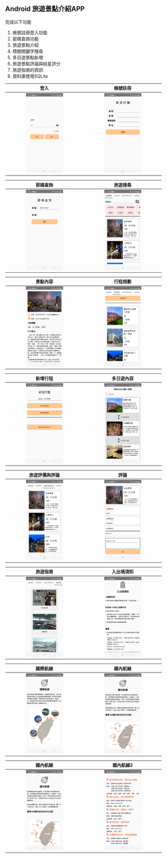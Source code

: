 Android 旅遊景點介紹APP
-------------
完成以下功能
1. 帳號註冊登入功能
2. 密碼查詢功能
3. 旅遊景點介紹
4. 標題關鍵字搜尋
5. 多日遊景點新增
6. 旅遊景點評論與給星評分
7. 旅遊指南的資訊
8. 資料庫使用SQLite

| 登入 | 帳號註冊 |
| :----: | :----: |
| <img src="images/登入.jpg" width="50%"> | <img src="images/帳號註冊.jpg" width="50%">|

| 密碼查詢 | 旅遊搜尋 |
| :----: | :----: |
| <img src="images/密碼查詢.jpg" width="50%"> | <img src="images/旅遊搜尋.jpg" width="50%">|

| 景點內容 | 行程規劃 |
| :----: | :----: |
| <img src="images/景點內容.jpg" width="50%"> | <img src="images/行程規劃.jpg" width="50%">|

| 新增行程 | 多日遊內容 |
| :----: | :----: |
| <img src="images/新增行程.jpg" width="50%"> | <img src="images/多日遊內容.jpg" width="50%">|

| 旅遊評價與評論 | 評論 |
| :----: | :----: |
| <img src="images/旅遊評價與評論.jpg" width="50%"> | <img src="images/評論.jpg" width="50%">|

| 旅遊指南 | 入出境須知 |
| :----: | :----: |
| <img src="images/旅遊指南.jpg" width="50%"> | <img src="images/入出境須知.jpg" width="50%">|

| 國際航線 | 國內航線 |
| :----: | :----: |
| <img src="images/國際航線.jpg" width="50%"> | <img src="images/國內航線.jpg" width="50%">|

| 國內航線 | 國內航線2 |
| :----: | :----: |
| <img src="images/國內航線.jpg" width="50%"> | <img src="images/國內航線2.jpg" width="50%">|
